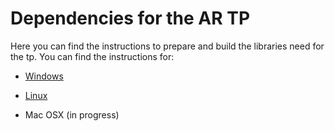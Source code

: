 # Dependencies for the AR TP

Here you can find the instructions to prepare and build the libraries need for the tp.
You can find the instructions for:

* [Windows](BUILD_WINDOWS.md)

* [Linux](BUILD_LINUX.md)

* Mac OSX (in progress)

